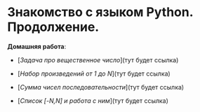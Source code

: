 # Знакомство с языком Python. Продолжение.

**Домашняя работа**:


* [*Задача про вещественное число*](тут будет ссылка)

* [*Набор произведений от 1 до N*](тут будет ссылка)

* [*Сумма чисел последовательности*](тут будет ссылка)

* [*Список [-N,N] и работа с ним*](тут будет ссылка)







